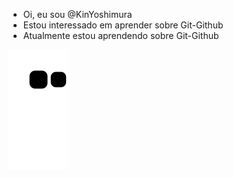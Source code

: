 -  Oi, eu sou @KinYoshimura
-  Estou interessado em aprender sobre Git-Github
-  Atualmente estou aprendendo sobre Git-Github


![Snake animation](https://github.com/rafaballerini/rafaballerini/blob/output/github-contribution-grid-snake.svg)
